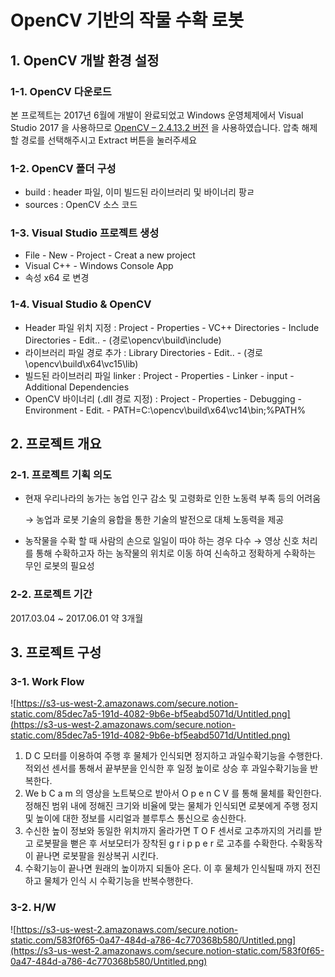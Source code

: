 # OpenCV 기반의 작물 수확 로봇

## 1. OpenCV 개발 환경 설정
### 1-1. OpenCV 다운로드
본 프로젝트는 2017년 6월에 개발이 완료되었고
Windows 운영체제에서 Visual Studio 2017 을 사용하므로
[OpenCV – 2.4.13.2 버전](https://opencv.org/releases/page/4/) 을 사용하였습니다.
압축 해제할 경로를 선택해주시고 Extract 버튼을 눌러주세요

### 1-2. OpenCV 폴더 구성
- build : header 파일, 이미 빌드된 라이브러리 및 바이너리 팡ㄹ
- sources : OpenCV 소스 코드

### 1-3. Visual Studio 프로젝트 생성
- File - New - Project - Creat a new project
- Visual C++ - Windows Console App
- 속성 x64 로 변경

### 1-4. Visual Studio & OpenCV
- Header 파일 위치 지정 : Project - Properties - VC++ Directories - Include Directories - Edit.. - (경로\opencv\build\include)
- 라이브러리 파일 경로 추가 : Library Directories - Edit.. -  (경로\opencv\build\x64\vc15\lib)
- 빌드된 라이브러리 파일 linker : Project - Properties - Linker - input - Additional Dependencies
- OpenCV 바이너리 (.dll 경로 지정) : Project - Properties - Debugging - Environment - Edit. - PATH=C:\opencv\build\x64\vc14\bin;%PATH%

## 2. 프로젝트 개요
### 2-1. 프로젝트 기획 의도

- 현재 우리나라의 농가는 농업 인구 감소 및 고령화로 인한 노동력 부족 등의 어려움

    → 농업과 로봇 기술의 융합을 통한 기술의 발전으로 대체 노동력을 제공

- 농작물을 수확 할 때 사람의 손으로 일일이 따야 하는 경우 다수 → 영상 신호 처리를 통해 수확하고자 하는 농작물의 위치로 이동 하여 신속하고 정확하게 수확하는 무인 로봇의 필요성

### 2-2. 프로젝트 기간

2017.03.04 ~ 2017.06.01 약 3개월

## 3. 프로젝트 구성
### 3-1. Work Flow
![https://s3-us-west-2.amazonaws.com/secure.notion-static.com/85dec7a5-191d-4082-9b6e-bf5eabd5071d/Untitled.png](https://s3-us-west-2.amazonaws.com/secure.notion-static.com/85dec7a5-191d-4082-9b6e-bf5eabd5071d/Untitled.png)

1. D C 모터를 이용하여 주행 후 물체가 인식되면 정지하고 과일수확기능을 수행한다. 적외선 센서를 통해서 끝부분을 인식한 후 일정 높이로 상승 후 과일수확기능을 반복한다.
2. We b C a m 의 영상을 노트북으로 받아서 O p e n C V 를 통해 물체를 확인한다. 정해진 범위 내에 정해진 크기와 비율에 맞는 물체가 인식되면 로봇에게 주행 정지 및 높이에 대한 정보를 시리얼과 블루투스 통신으로 송신한다.
3. 수신한 높이 정보와 동일한 위치까지 올라가면 T O F 센서로 고추까지의 거리를 받고 로봇팔을 뻗은 후 서보모터가 장착된 g r i p p e r 로 고추를 수확한다. 수확동작이 끝나면 로봇팔을 원상복귀 시킨다.
4. 수확기능이 끝나면 원래의 높이까지 되돌아 온다. 이 후 물체가 인식될때 까지 전진하고 물체가 인식 시 수확기능을 반복수행한다.

### 3-2. H/W
![https://s3-us-west-2.amazonaws.com/secure.notion-static.com/583f0f65-0a47-484d-a786-4c770368b580/Untitled.png](https://s3-us-west-2.amazonaws.com/secure.notion-static.com/583f0f65-0a47-484d-a786-4c770368b580/Untitled.png)
